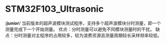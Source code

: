 # STM32F103_Ultrasonic
/***junior***/
当前版本的超声波模块测试程序，支持多个超声波模块分时测量，即一个测量完成下一个开始测量。
优点：分时测量可以避免不同模块测量时的干扰。
缺点：分时测量对主程序的占用较多，较为浪费资源且测量周期较长采样频率较低。